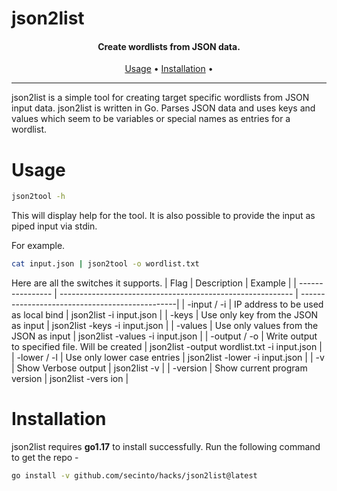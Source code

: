 # json2list

<h4 align="center">Create wordlists from JSON data.</h4>
     
<p align="center">
  <a href="#usage">Usage</a> •
  <a href="#Installation">Installation</a> •
</p>

---


json2list is a simple tool for creating target specific wordlists from JSON input data. json2list is written in Go.
Parses JSON data and uses keys and values which seem to be variables or special names as entries for a wordlist.  

# Usage

```sh
json2tool -h
```
This will display help for the tool. It is also possible to provide the input as piped input via stdin. 

For example.
```sh
cat input.json | json2tool -o wordlist.txt
```
Here are all the switches it supports.
| Flag             | Description                                                | Example                                        |
| ---------------- | ---------------------------------------------------------- | -----------------------------------------------|
| -input / -i      | IP address to be used as local bind                        | json2list -i input.json                        |
| -keys            | Use only key from the JSON as input                        | json2list -keys -i input.json                  |
| -values          | Use only values from the JSON as input                     | json2list -values -i input.json                |
| -output / -o     | Write output to specified file. Will be created            | json2list -output wordlist.txt -i input.json   |
| -lower / -l      | Use only lower case entries                                | json2list -lower -i input.json                 |
| -v               | Show Verbose output                                        | json2list -v                                   |
| -version         | Show current program version                               | json2list -vers   ion                          |


# Installation

json2list requires **go1.17** to install successfully. Run the following command to get the repo -

```sh
go install -v github.com/secinto/hacks/json2list@latest
```
